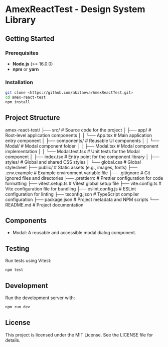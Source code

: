# AmexReactTest - Design System Library

## Getting Started

### Prerequisites

- **Node.js** (>= 16.0.0)
- **npm** or **yarn**

### Installation

```bash
git clone <https://github.com/akitaeva/AmexReactTest.git>
cd amex-react-test
npm install
```

## Project Structure

amex-react-test/
├── src/ # Source code for the project
│ ├── app/ # Root-level application components
│ │ └── App.tsx # Main application entry component
│ ├── components/ # Reusable UI components
│ │ └── Modal/ # Modal component folder
│ │ ├── Modal.tsx # Modal component implementation
│ │ └── Modal.test.tsx # Unit tests for the Modal component
│ ├── index.tsx # Entry point for the component library
│ ├── styles/ # Global and shared CSS styles
│ └── global.css # Global stylesheet
├── public/ # Static assets (e.g., images, fonts)
├── .env.example # Example environment variable file
├── .gitignore # Git ignored files and directories
├── .prettierrc # Prettier configuration for code formatting
├── vitest.setup.ts # Vitest global setup file
├── vite.config.ts # Vite configuration file for bundling
├── eslint.config.js # ESLint configuration for linting
├── tsconfig.json # TypeScript compiler configuration
├── package.json # Project metadata and NPM scripts
└── README.md # Project documentation

## Components

- Modal: A reusable and accessible modal dialog component.

## Testing

Run tests using Vitest:

```bash
npm test
```

## Development

Run the development server with:

```bash
npm run dev
```

## License

This project is licensed under the MIT License. See the LICENSE file for details.

